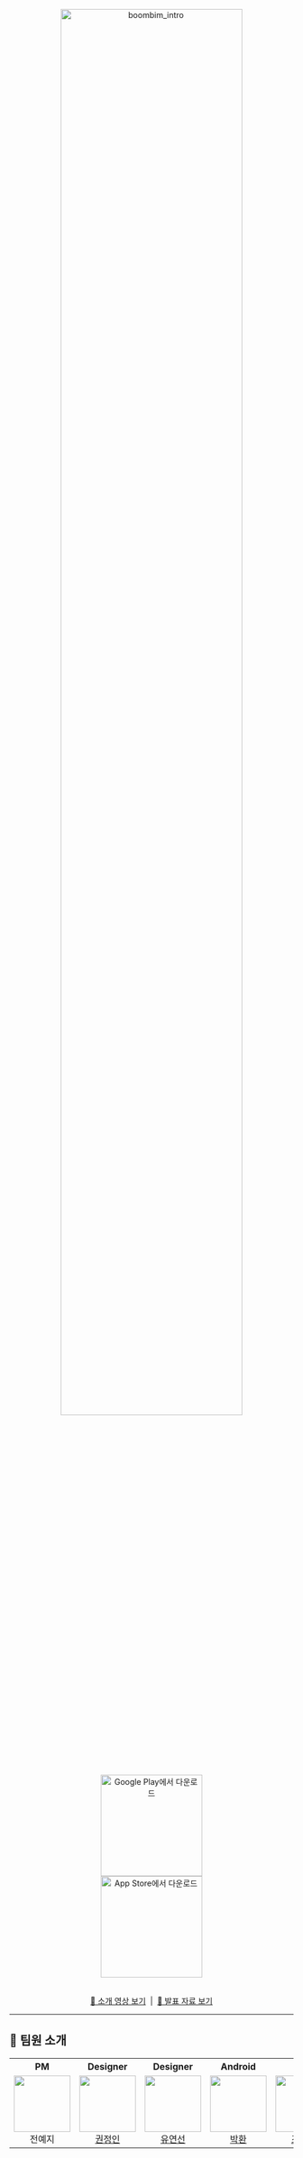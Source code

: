 <p align="center">
  <img src="https://github.com/user-attachments/assets/cfa4352a-56ad-4a1c-878e-bec3cfc67691" alt="boombim_intro" width="80%"/>
</p>

<div align="center">
  <a href="https://play.google.com/store/apps/details?id=com.boombim.android">
    <img width=180 alt='Google Play에서 다운로드' src='https://play.google.com/intl/en_us/badges/static/images/badges/ko_badge_web_generic.png'/>
  </a>
</div>

<div align="center">
  <a href="https://apps.apple.com/kr/app/%EB%B6%90%EB%B9%94-boombim/id6751637320">
    <img width="180" alt="App Store에서 다운로드"
         src="https://developer.apple.com/assets/elements/badges/download-on-the-app-store.svg" />
  </a>
</div>

<br>

<p align="center">
  <a href="https://youtu.be/w5uTfMZGBLo">🎥 소개 영상 보기</a>
  &nbsp;|&nbsp;
  <a href="https://drive.google.com/file/d/1C9wxnceQVPfFU2ESWeuTRzzUPclMVxLH/view?usp=sharing">📑 발표 자료 보기</a>
</p>

---

## 👥 팀원 소개

<p align="center">

<table>
  <tr>
    <th>PM</th>
    <th>Designer</th>
    <th>Designer</th>
    <th>Android</th>
    <th>iOS</th>
    <th>Backend</th>
    <th>Backend</th>
  </tr>
  <tr align="center">
    <td><img src="https://avatars.githubusercontent.com/u/156976285?v=4" width="100"/><br/>전예지</td>
    <td><a href="https://github.com/jeonginie"><img src="https://avatars.githubusercontent.com/u/156976285?v=4" width="100"/><br/>권정인</a></td>
    <td><a href="https://github.com/dustjs113"><img src="https://avatars.githubusercontent.com/u/89765839?v=4" width="100"/><br/>유연선</a></td>
    <td><a href="https://github.com/park-hwaan"><img src="https://github.com/user-attachments/assets/e9a4d7f1-36df-45ae-90a2-289ea9659116" width="100"/><br/>박환</a></td>
    <td><a href="https://github.com/zerohyeon94"><img src="https://github.com/user-attachments/assets/7aa4135e-8e11-4456-b7ad-728ecc4957e9" width="100"/><br/>조영현</a></td>
    <td><a href="https://github.com/KOKEONHO"><img src="https://github.com/user-attachments/assets/dfbe5b88-a8ec-4a41-a1ad-357673fc3e56" width="100"/><br/>고건호</a></td>
    <td><a href="https://github.com/chltmdgh522"><img src="https://github.com/user-attachments/assets/3fc0ce8f-5a33-47f0-af04-66e1ec48a4e4" width="100"/><br/>최승호</a></td>
  </tr>
</table>

</p>
